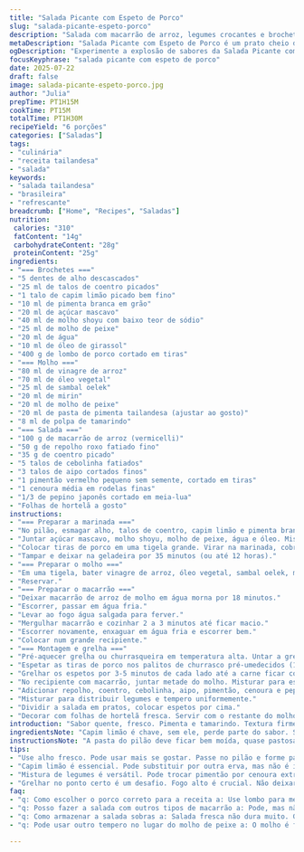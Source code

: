 ```yaml
---
title: "Salada Picante com Espeto de Porco"
slug: "salada-picante-espeto-porco"
description: "Salada com macarrão de arroz, legumes crocantes e brochetes de porco marinados na citronela, pimenta e alho amassado. Combina texturas e sabores intensos, com molho picante enriquecido com tamarindo e caldo de peixe. Macarrão cozido rapidamente, servido frio para contraste com espeto grelhado. A mistura de hortelã, coentro e legumes frescos traz frescor, equilibrando o ardor do tempero."
metaDescription: "Salada Picante com Espeto de Porco é um prato cheio de sabores intensos e frescor combinado com a crocância dos legumes."
ogDescription: "Experimente a explosão de sabores da Salada Picante com Espeto de Porco. Um prato leve, ideal para dias quentes."
focusKeyphrase: "salada picante com espeto de porco"
date: 2025-07-22
draft: false
image: salada-picante-espeto-porco.jpg
author: "Julia"
prepTime: PT1H15M
cookTime: PT15M
totalTime: PT1H30M
recipeYield: "6 porções"
categories: ["Saladas"]
tags:
- "culinária"
- "receita tailandesa"
- "salada"
keywords:
- "salada tailandesa"
- "brasileira"
- "refrescante"
breadcrumb: ["Home", "Recipes", "Saladas"]
nutrition: 
 calories: "310"
 fatContent: "14g"
 carbohydrateContent: "28g"
 proteinContent: "25g"
ingredients:
- "=== Brochetes ==="
- "5 dentes de alho descascados"
- "25 ml de talos de coentro picados"
- "1 talo de capim limão picado bem fino"
- "10 ml de pimenta branca em grão"
- "20 ml de açúcar mascavo"
- "40 ml de molho shoyu com baixo teor de sódio"
- "25 ml de molho de peixe"
- "20 ml de água"
- "10 ml de óleo de girassol"
- "400 g de lombo de porco cortado em tiras"
- "=== Molho ==="
- "80 ml de vinagre de arroz"
- "70 ml de óleo vegetal"
- "25 ml de sambal oelek"
- "20 ml de mirin"
- "20 ml de molho de peixe"
- "20 ml de pasta de pimenta tailandesa (ajustar ao gosto)"
- "8 ml de polpa de tamarindo"
- "=== Salada ==="
- "100 g de macarrão de arroz (vermicelli)"
- "50 g de repolho roxo fatiado fino"
- "35 g de coentro picado"
- "5 talos de cebolinha fatiados"
- "3 talos de aipo cortados finos"
- "1 pimentão vermelho pequeno sem semente, cortado em tiras"
- "1 cenoura média em rodelas finas"
- "1/3 de pepino japonês cortado em meia-lua"
- "Folhas de hortelã a gosto"
instructions:
- "=== Preparar a marinada ==="
- "No pilão, esmagar alho, talos de coentro, capim limão e pimenta branca até formar uma pasta."
- "Juntar açúcar mascavo, molho shoyu, molho de peixe, água e óleo. Misturar bem."
- "Colocar tiras de porco em uma tigela grande. Virar na marinada, cobrindo tudo."
- "Tampar e deixar na geladeira por 35 minutos (ou até 12 horas)."
- "=== Preparar o molho ==="
- "Em uma tigela, bater vinagre de arroz, óleo vegetal, sambal oelek, mirin, molho de peixe, pasta de pimenta e tamarindo até homogeneizar."
- "Reservar."
- "=== Preparar o macarrão ==="
- "Deixar macarrão de arroz de molho em água morna por 18 minutos."
- "Escorrer, passar em água fria."
- "Levar ao fogo água salgada para ferver."
- "Mergulhar macarrão e cozinhar 2 a 3 minutos até ficar macio."
- "Escorrer novamente, enxaguar em água fria e escorrer bem."
- "Colocar num grande recipiente."
- "=== Montagem e grelha ==="
- "Pré-aquecer grelha ou churrasqueira em temperatura alta. Untar a grelha com óleo."
- "Espetar as tiras de porco nos palitos de churrasco pré-umedecidos (15 min em água)."
- "Grelhar os espetos por 3-5 minutos de cada lado até a carne ficar cozida e dourada."
- "No recipiente com macarrão, juntar metade do molho. Misturar para espalhar bem."
- "Adicionar repolho, coentro, cebolinha, aipo, pimentão, cenoura e pepino."
- "Misturar para distribuir legumes e tempero uniformemente."
- "Dividir a salada em pratos, colocar espetos por cima."
- "Decorar com folhas de hortelã fresca. Servir com o restante do molho."
introduction: "Sabor quente, fresco. Pimenta e tamarindo. Textura firme do porco, frescor cruel do pepino e cebola. Camadas que não param. Balada de cores no prato. Picância que explode na boca, mas tem o alívio verde da hortelã. Cheiro de capim limão que corta, protagoniza. Macarrão que escorre fácil entre os dedos, molhado, cheio daquele molho que faz a mão suar. Semana quente, prato leve, mas cheio do que o calor pede. Não precisa mais, só cerveja gelada e conversa boa. Pode fazer antes e deixar marinar, intensidade cresce na geladeira. Final direto no fogo, crocante nas bordas, macio no interior. Porco vai rápido, entender o ponto é sagrado. Mistura, troca, vira folclore na cozinha. Qualquer erro vira novo sabor."
ingredientsNote: "Capim limão é chave, sem ele, perde parte do sabor. Se não achar polpa de tamarindo, pode usar suco concentrado seco reidratado, mas ajuste a acidez. No lugar do lombo, pode usar pernil, só ajustar o tempo de grelha, mais macio ou mais firme. Molho de peixe é insubstituível, mas pode diminuir se sentir muito forte. Adoçar com açúcar mascavo ainda faz toda a diferença contra a picância. Macarrão de arroz precisa ser cozido rápido, se passar, vira gosmento, perde a crocância no contraste com legumes. Hortelã fresca é sempre boa, evita as secas. Mistura de legumes pode variar, troque o aipo por pepino japonês cortado fino, traz crocância refrescante. A cebolinha dá frescor e cor. A chapa ou churrasqueira deve estar quente antes de colocar o porco, para selar e não perder sucos."
instructionsNote: "A pasta do pilão deve ficar bem moída, quase pastosa, para liberar aroma. Se não tiver pilão, use processador e depois peneire com colher para textura fina. Marinar pelo menos 30 minutos, mas se deixar mais tempo, o sabor realmente impregna a carne. Macarrão: cuidado para não deixar encharcar. Passar em água fria ajuda a parar o cozimento e separar os fios. Grelhar a carne rápido em fogo alto é essencial para manter suculência sem que fique seca. Uso espetos umedecidos para evitar que queimem no fogo. Na montagem, o molho é colocado aos poucos porque é forte e salgado; ajustar o quanto colocar para não dominar o resto. Servir logo que montar para evitar que o macarrão amoleça e perca a textura. Restante do molho pode virar um dip para a salada ou para o porco. Feito com o cuidado dos ingredientes frescos, fica uma explosão na boca."
tips:
- "Use alho fresco. Pode usar mais se gostar. Passe no pilão e forme pasta. Mistura bem com outros temperos. Libera aroma. Tempero é tudo. Macarrão de arroz deve ser rápido. Não deixar de molho por muito tempo. Se passar, fica grudento. Esse detalhe é crucial."
- "Capim limão é essencial. Pode substituir por outra erva, mas não é igual. Precisa ser fresco, aroma intenso. Se não achar, pode usar limão. Mas não rouba a cena. A marinada deve ser bem misturada, deixar a carne absorver. Se puder, deixe na geladeira mais. "
- "Mistura de legumes é versátil. Pode trocar pimentão por cenoura extra. Ou até adicionar brócolis. A textura diferente dá outra sensação. Coentro e hortelã frescos são obrigatórios. Não usar secos. Conserva o frescor. Além do sabor, garanta a cor."
- "Grelhar no ponto certo é um desafio. Fogo alto é crucial. Não deixar muito tempo na brasa. Porco resseca. Focar no tempo faz diferença. Macarrão deve ser frio. A mudança de temperatura faz o contraste. Colocar o molho aos poucos, não para dominar a salada."
faq:
- "q: Como escolher o porco correto para a receita a: Use lombo para melhor maciez. Não usar carne com muita gordura. Isso altera o prato. A textura precisa ser suculenta. A gordura deixa pesado."
- "q: Posso fazer a salada com outros tipos de macarrão a: Pode, mas não fica igual. O ideal é o macarrão de arroz. Outras massas viram muito pesadas. Se usar, ajuste o tempo de cozimento."
- "q: Como armazenar a salada sobras a: Salada fresca não dura muito. Guardar na geladeira. O molho separado ajuda a manter. No dia seguinte, pode murchar. O ideal é consumir o quanto antes."
- "q: Pode usar outro tempero no lugar do molho de peixe a: O molho é forte, mas essencial. Pode diminuir a quantidade. Ou usar molho de soja. Mas não será igual. Sabor muda bastante."

---
```

